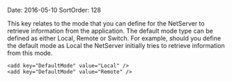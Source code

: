 Date: 2016-05-10
SortOrder: 128

This key relates to the mode that you can define for the NetServer to retrieve information from the application. The default mode type can be defined as either Local, Remote or Switch. For example, should you define the default mode as Local the NetServer initially tries to retrieve information from this mode. 

```
<add key="DefaultMode" value="Local" />
<add key="DefaultMode" value="Remote" />
```

 
